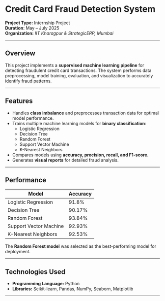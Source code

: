 # Credit Card Fraud Detection System

**Project Type:** Internship Project  
**Duration:** May – July 2025  
**Organization:** *IIT Kharagpur & StrategicERP, Mumbai*

---

## Overview

This project implements a **supervised machine learning pipeline** for detecting fraudulent credit card transactions. The system performs data preprocessing, model training, evaluation, and visualization to accurately identify fraud patterns.

---

## Features

- Handles **class imbalance** and preprocesses transaction data for optimal model performance.  
- Trains multiple machine learning models for **binary classification**:
  - Logistic Regression
  - Decision Tree
  - Random Forest
  - Support Vector Machine
  - K-Nearest Neighbors
- Compares models using **accuracy, precision, recall, and F1-score**.  
- Generates **visual reports** for detailed fraud analysis.  

---

## Performance

| Model                     | Accuracy  |
|----------------------------|-----------|
| Logistic Regression        | 91.8%     |
| Decision Tree              | 90.17%    |
| Random Forest              | 93.84%    |
| Support Vector Machine     | 92.93%    |
| K-Nearest Neighbors        | 92.53%    |

The **Random Forest model** was selected as the best-performing model for deployment.

---

## Technologies Used

- **Programming Language:** Python  
- **Libraries:** Scikit-learn, Pandas, NumPy, Seaborn, Matplotlib  

---

